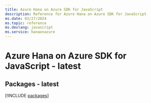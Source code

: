 ```yaml
---
title: Azure Hana on Azure SDK for JavaScript
description: Reference for Azure Hana on Azure SDK for JavaScript
ms.date: 03/27/2024
ms.topic: reference
ms.devlang: javascript
ms.service: hanaonazure
---
```

# Azure Hana on Azure SDK for JavaScript - latest
## Packages - latest
[!INCLUDE [packages](hana-on-azure-index.md)]